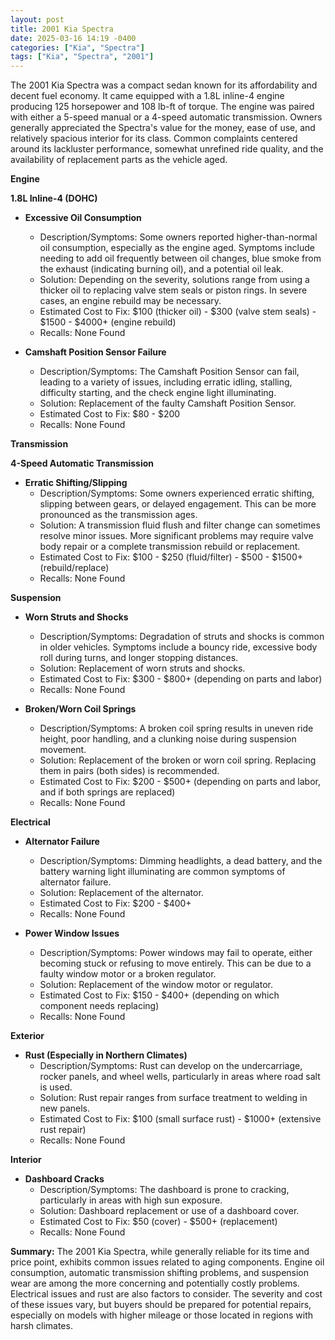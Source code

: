 ```yaml
---
layout: post
title: 2001 Kia Spectra
date: 2025-03-16 14:19 -0400
categories: ["Kia", "Spectra"]
tags: ["Kia", "Spectra", "2001"]
---
```

The 2001 Kia Spectra was a compact sedan known for its affordability and decent fuel economy. It came equipped with a 1.8L inline-4 engine producing 125 horsepower and 108 lb-ft of torque. The engine was paired with either a 5-speed manual or a 4-speed automatic transmission. Owners generally appreciated the Spectra's value for the money, ease of use, and relatively spacious interior for its class. Common complaints centered around its lackluster performance, somewhat unrefined ride quality, and the availability of replacement parts as the vehicle aged.

**Engine**

**1.8L Inline-4 (DOHC)**

*   **Excessive Oil Consumption**
    *   Description/Symptoms: Some owners reported higher-than-normal oil consumption, especially as the engine aged. Symptoms include needing to add oil frequently between oil changes, blue smoke from the exhaust (indicating burning oil), and a potential oil leak.
    *   Solution: Depending on the severity, solutions range from using a thicker oil to replacing valve stem seals or piston rings. In severe cases, an engine rebuild may be necessary.
    *   Estimated Cost to Fix: $100 (thicker oil) - $300 (valve stem seals) - $1500 - $4000+ (engine rebuild)
    *   Recalls: None Found

*   **Camshaft Position Sensor Failure**
    *   Description/Symptoms: The Camshaft Position Sensor can fail, leading to a variety of issues, including erratic idling, stalling, difficulty starting, and the check engine light illuminating.
    *   Solution: Replacement of the faulty Camshaft Position Sensor.
    *   Estimated Cost to Fix: $80 - $200
    *   Recalls: None Found

**Transmission**

**4-Speed Automatic Transmission**

*   **Erratic Shifting/Slipping**
    *   Description/Symptoms: Some owners experienced erratic shifting, slipping between gears, or delayed engagement. This can be more pronounced as the transmission ages.
    *   Solution: A transmission fluid flush and filter change can sometimes resolve minor issues. More significant problems may require valve body repair or a complete transmission rebuild or replacement.
    *   Estimated Cost to Fix: $100 - $250 (fluid/filter) - $500 - $1500+ (rebuild/replace)
    *   Recalls: None Found

**Suspension**

*   **Worn Struts and Shocks**
    *   Description/Symptoms: Degradation of struts and shocks is common in older vehicles. Symptoms include a bouncy ride, excessive body roll during turns, and longer stopping distances.
    *   Solution: Replacement of worn struts and shocks.
    *   Estimated Cost to Fix: $300 - $800+ (depending on parts and labor)
    *   Recalls: None Found

*   **Broken/Worn Coil Springs**
    *   Description/Symptoms: A broken coil spring results in uneven ride height, poor handling, and a clunking noise during suspension movement.
    *   Solution: Replacement of the broken or worn coil spring. Replacing them in pairs (both sides) is recommended.
    *   Estimated Cost to Fix: $200 - $500+ (depending on parts and labor, and if both springs are replaced)
    *   Recalls: None Found

**Electrical**

*   **Alternator Failure**
    *   Description/Symptoms: Dimming headlights, a dead battery, and the battery warning light illuminating are common symptoms of alternator failure.
    *   Solution: Replacement of the alternator.
    *   Estimated Cost to Fix: $200 - $400+
    *   Recalls: None Found

*   **Power Window Issues**
    *   Description/Symptoms: Power windows may fail to operate, either becoming stuck or refusing to move entirely. This can be due to a faulty window motor or a broken regulator.
    *   Solution: Replacement of the window motor or regulator.
    *   Estimated Cost to Fix: $150 - $400+ (depending on which component needs replacing)
    *   Recalls: None Found

**Exterior**

*   **Rust (Especially in Northern Climates)**
    *   Description/Symptoms: Rust can develop on the undercarriage, rocker panels, and wheel wells, particularly in areas where road salt is used.
    *   Solution: Rust repair ranges from surface treatment to welding in new panels.
    *   Estimated Cost to Fix: $100 (small surface rust) - $1000+ (extensive rust repair)
    *   Recalls: None Found

**Interior**

*   **Dashboard Cracks**
    *   Description/Symptoms: The dashboard is prone to cracking, particularly in areas with high sun exposure.
    *   Solution: Dashboard replacement or use of a dashboard cover.
    *   Estimated Cost to Fix: $50 (cover) - $500+ (replacement)
    *   Recalls: None Found

**Summary:** The 2001 Kia Spectra, while generally reliable for its time and price point, exhibits common issues related to aging components. Engine oil consumption, automatic transmission shifting problems, and suspension wear are among the more concerning and potentially costly problems. Electrical issues and rust are also factors to consider. The severity and cost of these issues vary, but buyers should be prepared for potential repairs, especially on models with higher mileage or those located in regions with harsh climates.

